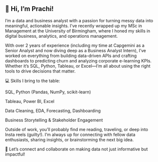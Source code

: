 ## 🌟 Hi, I’m Prachi!

I’m a data and business analyst with a passion for turning messy data into meaningful, actionable insights. I’ve recently wrapped up my MSc in Management at the University of Birmingham, where I honed my skills in digital business, analytics, and operations management.

With over 2 years of experience (including my time at Capgemini as a Senior Analyst and now diving deep as a Business Analyst Intern), I’ve worked on everything from building data-driven APIs and crafting dashboards to predicting churn and analyzing corporate e-learning KPIs. Whether it’s SQL, Python, Tableau, or Excel—I’m all about using the right tools to drive decisions that matter.

💻 Skills I bring to the table:

SQL, Python (Pandas, NumPy, scikit-learn)

Tableau, Power BI, Excel

Data Cleaning, EDA, Forecasting, Dashboarding

Business Storytelling & Stakeholder Engagement

Outside of work, you’ll probably find me reading, traveling, or deep into Insta reels (guilty!). I’m always up for connecting with fellow data enthusiasts, sharing insights, or brainstorming the next big idea.

🚀 Let’s connect and collaborate on making data not just informative but impactful!

<!--
**prachi-k01/prachi-k01** is a ✨ _special_ ✨ repository because its `README.md` (this file) appears on your GitHub profile.

Here are some ideas to get you started:

- 🔭 I’m currently working on ...
- 🌱 I’m currently learning ...
- 👯 I’m looking to collaborate on ...
- 🤔 I’m looking for help with ...
- 💬 Ask me about ...
- 📫 How to reach me: ...
- 😄 Pronouns: ...
- ⚡ Fun fact: ...
-->
